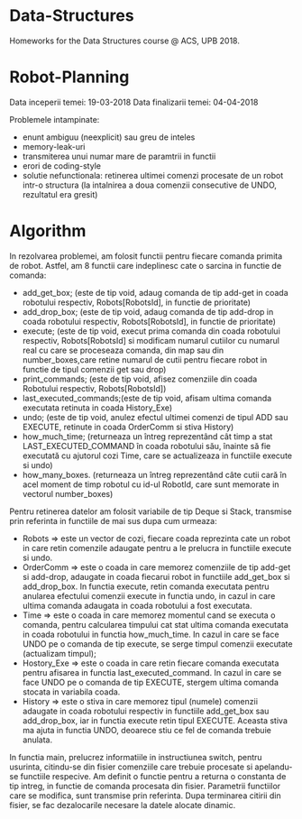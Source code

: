 # Data-Structures
Homeworks for the Data Structures course @ ACS, UPB 2018.

# Robot-Planning
  Data inceperii temei: 19-03-2018
  Data finalizarii temei: 04-04-2018

 Problemele intampinate:
 - enunt ambiguu (neexplicit) sau greu de inteles
 - memory-leak-uri
 - transmiterea unui numar mare de paramtrii in functii
 - erori de coding-style
 - solutie nefunctionala: retinerea ultimei comenzi procesate de un robot
   intr-o structura (la intalnirea a doua comenzii consecutive de UNDO,
   rezultatul era gresit)
   
# Algorithm

 In rezolvarea problemei, am folosit functii pentru fiecare comanda primita de robot. Astfel, am 8 functii care indeplinesc cate o sarcina in functie de comanda:
 - add_get_box; (este de tip void, adaug comanda de tip add-get in coada robotului respectiv, Robots[RobotsId], in functie de prioritate)
 - add_drop_box; (este de tip void, adaug comanda de tip add-drop in coada robotului respectiv, Robots[RobotsId], in functie de prioritate)
 - execute; (este de tip void, execut prima comanda din coada robotului respectiv, Robots[RobotsId] si modificam numarul cutiilor cu numarul real cu care se proceseaza comanda, din map sau din number_boxes,care retine numarul de cutii pentru fiecare robot in functie de tipul comenzii get sau drop)
 - print_commands; (este de tip void, afisez comenziile din coada Robotului respectiv, Robots[RobotsId])
 - last_executed_commands;(este de tip void, afisam ultima comanda executata retinuta in coada History_Exe)
 - undo; (este de tip void, anulez efectul ultimei comenzi de tipul ADD sau EXECUTE, retinute in coada OrderComm si stiva History)
 - how_much_time; (returneaza un întreg reprezentând cât timp a stat LAST_EXECUTED_COMMAND în coada robotului său, înainte să fie executată cu ajutorul cozi Time, care se actualizeaza in functiile execute si undo)
 - how_many_boxes. (returneaza un întreg reprezentând câte cutii cară în acel moment de timp robotul cu id-ul RobotId, care sunt memorate in vectorul number_boxes)
 
 Pentru retinerea datelor am folosit variabile de tip Deque si Stack, transmise prin referinta in functiile de mai sus dupa cum urmeaza:
- Robots => este un vector de cozi, fiecare coada reprezinta cate un robot in care retin comenzile adaugate pentru a le prelucra in functiile execute si undo.
- OrderComm => este o coada in care memorez comenziile de tip add-get si add-drop, adaugate in coada fiecarui robot in functiile add_get_box si add_drop_box. In functia execute, retin comanda executata pentru anularea efectului comenzii execute in functia undo, in cazul in care ultima comanda adaugata in coada robotului a fost executata.
- Time => este o coada in care memorez momentul cand se executa o comanda, pentru calcularea timpului cat stat ultima comanda executata in coada robotului in functia how_much_time. In cazul in care se face UNDO pe o comanda de tip execute, se serge timpul comenzii executate (actualizam timpul);
- Hostory_Exe =>  este o coada in care retin fiecare comanda executata pentru afisarea in functia last_executed_command. In cazul in care se face UNDO pe o comanda de tip EXECUTE, stergem ultima comanda stocata in variabila coada.
- History => este o stiva in care memorez tipul (numele) comenzii adaugate in coada robotului respectiv in functiile add_get_box sau add_drop_box, iar in functia execute retin tipul EXECUTE. Aceasta stiva ma ajuta in functia UNDO, deoarece stiu ce fel de comanda trebuie anulata.
 
 In functia main, prelucrez informatiile in instructiunea switch, pentru usurinta, citindu-se din fisier comenziile care trebuie procesate si apelandu-se functiile respecive. Am definit o functie pentru a returna o constanta de tip intreg, in functie de comanda procesata din fisier. Parametrii functiilor care se modifica, sunt transmise prin referinta. Dupa terminarea citirii din fisier, se fac dezalocarile necesare la datele alocate dinamic.
